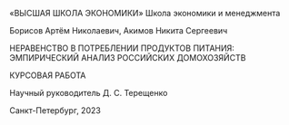 «ВЫСШАЯ ШКОЛА ЭКОНОМИКИ»
Школа экономики и менеджмента

Борисов Артём Николаевич, Акимов Никита Сергеевич

НЕРАВЕНСТВО В ПОТРЕБЛЕНИИ ПРОДУКТОВ ПИТАНИЯ: ЭМПИРИЧЕСКИЙ АНАЛИЗ РОССИЙСКИХ ДОМОХОЗЯЙСТВ

КУРСОВАЯ РАБОТА 

Научный руководитель
Д. С. Терещенко


Санкт-Петербург, 2023

